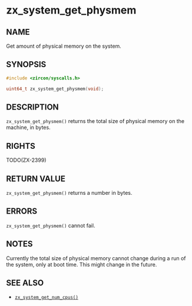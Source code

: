 # zx_system_get_physmem

## NAME

<!-- Updated by update-docs-from-abigen, do not edit. -->

Get amount of physical memory on the system.

## SYNOPSIS

<!-- Updated by update-docs-from-abigen, do not edit. -->

```c
#include <zircon/syscalls.h>

uint64_t zx_system_get_physmem(void);
```

## DESCRIPTION

`zx_system_get_physmem()` returns the total size of physical memory on
the machine, in bytes.

## RIGHTS

<!-- Updated by update-docs-from-abigen, do not edit. -->

TODO(ZX-2399)

## RETURN VALUE

`zx_system_get_physmem()` returns a number in bytes.

## ERRORS

`zx_system_get_physmem()` cannot fail.

## NOTES

Currently the total size of physical memory cannot change during a run of
the system, only at boot time.  This might change in the future.

## SEE ALSO

 - [`zx_system_get_num_cpus()`]

<!-- References updated by update-docs-from-abigen, do not edit. -->

[`zx_system_get_num_cpus()`]: system_get_num_cpus.md
